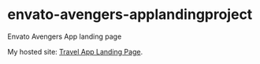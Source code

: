 # envato-avengers-applandingproject

Envato Avengers App landing page

My hosted site: [Travel App Landing Page](https://hngtraveller.netlify.app).

